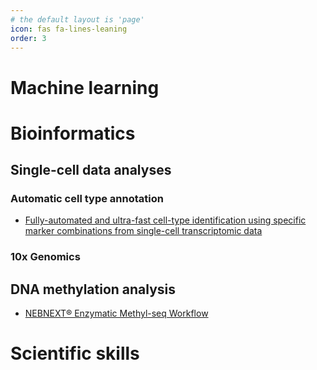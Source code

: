 ```yaml
---
# the default layout is 'page'
icon: fas fa-lines-leaning
order: 3
---
```


# Machine learning


# Bioinformatics

## Single-cell data analyses

### Automatic cell type annotation

- [Fully-automated and ultra-fast cell-type identification using specific marker combinations from single-cell transcriptomic data](https://www.nature.com/articles/s41467-022-28803-w#citeas)

### 10x Genomics

## DNA methylation analysis

- [NEBNEXT® Enzymatic Methyl-seq Workflow](https://www.neb.com/en/tools-and-resources/video-library/nebnext-enzymatic-methyl-seq-workflow?autoplay=1)

# Scientific skills
